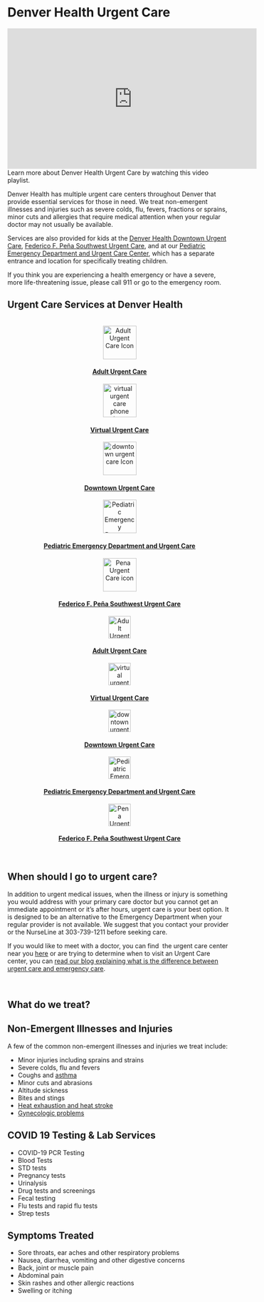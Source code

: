 
<h1>Denver Health Urgent Care</h1>

<!-- Video with caption & text wrap !-->
<div class="video-snippet right">
<div class="video-wr ">                                                <iframe width="560" height="315" src="https://www.youtube.com/embed/videoseries?list=PLCqXUBiFR_mTlPIgn5OVE1JFtF8fDrwJM" title="Denver Health Urgent Care playlist" frameborder="0" allow="accelerometer; autoplay; clipboard-write; encrypted-media; gyroscope; picture-in-picture"></iframe>                                            </div>
<div class=" caption">Learn more about Denver Health Urgent Care by watching this&nbsp;video playlist.</div>
</div>

<!-- Intro copy !-->
<p>Denver Health has multiple urgent care centers throughout Denver that provide essential services for those in need. We treat non-emergent illnesses and injuries such as severe colds, flu, fevers, fractions or sprains, minor cuts and allergies that require medical attention when your regular doctor may not usually be available.</p>

<p>Services are also provided for kids at the&nbsp;<a rel="noopener noreferrer" href="https://www.denverhealth.org/locations/denver/downtown-urgent-care-1545-california-st-denver-80202" target="_blank"><span style="text-decoration: underline;">Denver Health Downtown Urgent Care</span></a>, <a rel="noopener noreferrer" href="https://www.denverhealth.org/services/emergency-medicine/urgent-care/federico-f-pena-urgent-care" target="_blank"><span style="text-decoration: underline;">Federico F. Pe&ntilde;a Southwest Urgent Care</span></a>, and at our&nbsp;<a rel="noopener noreferrer" href="https://www.denverhealth.org/services/emergency-medicine/pediatric-emergency-urgent-care" target="_blank"><span style="text-decoration: underline;">Pediatric Emergency Department and Urgent Care Center</span></a>, which has a separate entrance and location for specifically treating children.&nbsp;</p>

<p>If you think you are experiencing a health emergency or have a severe, more life-threatening issue, please call 911 or go to the emergency room.</p>

<h2 style="text-align: left;">Urgent Care Services at Denver Health</h2>
<br />
<!-- Services icons - Desktop !-->
<!-- Dekstop - Row 1 !-->
<div class="row hidden-xs hidden-sm">
<div class="col-md-4 col-lg-4" style="text-align: center;"><a rel="noopener noreferrer" href="https://www.denverhealth.org/services/emergency-medicine/urgent-care/adult-urgent-care-center" target="_blank"><img alt="Adult Urgent Care Icon" src="https://www.denverhealth.org/services/emergency-medicine/-/-/media/images/logos/dmkt2211-93-urgentcarewebsiteicons-doc" style="height: 75px; width: 75px;" />
</a>
<h4><a rel="noopener noreferrer" href="https://www.denverhealth.org/services/emergency-medicine/urgent-care/adult-urgent-care-center" target="_blank"><span style="text-decoration: underline;">Adult Urgent Care</span></a></h4>
</div>
<div class="col-md-4 col-lg-4" style="text-align: center;"><a href="https://www.denverhealth.org/services/emergency-medicine/urgent-care/virtual-urgent-care" target="_blank"><img src="https://www.denverhealth.org/services/emergency-medicine/-/-/media/images/logos/icon-mobile-blue" alt="virtual urgent care phone icon" style="height: 75px; width: 75px;" /><br />
</a>
<h4><a rel="noopener noreferrer" href="https://www.denverhealth.org/services/emergency-medicine/urgent-care/virtual-urgent-care" target="_blank"><span style="text-decoration: underline;">Virtual Urgent Care</span></a></h4>
</div>
<div class="col-md-4 col-lg-4" style="text-align: center;"><a href="https://www.denverhealth.org/services/emergency-medicine/urgent-care/downtown-urgent-care" target="_blank"><img alt="downtown urgent care Icon" src="https://www.denverhealth.org/services/emergency-medicine/-/-/media/images/logos/dmkt2211-93-urgentcarewebsiteicons-ambulance" style="height: 75px; width: 75px;" /><br />
</a>
<h4><a rel="noopener noreferrer" href="https://www.denverhealth.org/services/emergency-medicine/urgent-care/downtown-urgent-care" target="_blank"><span style="text-decoration: underline;">Downtown Urgent Care</span></a></h4>
</div>
</div>

<!-- Dekstop - Row 2 !-->
<div class="row hidden-xs hidden-sm">
<div class="col-md-6 col-lg-6" style="text-align: center;"><a rel="noopener noreferrer" href="https://www.denverhealth.org/services/emergency-medicine/pediatric-emergency-urgent-care" target="_blank"><img alt="Pediatric Emergency Department and Urgent Care Icon" src="https://www.denverhealth.org/services/emergency-medicine/-/-/media/images/logos/dmkt2211-93-urgentcarewebsiteicons-family" style="height: 75px; width: 75px;" />
</a>
<h4><a rel="noopener noreferrer" href="https://www.denverhealth.org/services/emergency-medicine/pediatric-emergency-urgent-care" target="_blank"><span style="text-decoration: underline;">Pediatric Emergency Department and Urgent Care</span></a></h4>
</div>
<div class="col-md-6 col-lg-6" style="text-align: center;"><a rel="noopener noreferrer" href="https://www.denverhealth.org/services/emergency-medicine/urgent-care/federico-f-pena-urgent-care" target="_blank"><img alt="Pena Urgent Care icon" src="https://www.denverhealth.org/services/emergency-medicine/-/-/media/images/logos/dmkt2211-93-urgentcarewebsiteicons-hearthands" style="height: 75px; width: 75px;" />
</a>
<h4><a rel="noopener noreferrer" href="https://www.denverhealth.org/services/emergency-medicine/urgent-care/federico-f-pena-urgent-care" target="_blank"><span style="text-decoration: underline;">Federico F. Pe&ntilde;a Southwest Urgent Care</span></a></h4>
</div>
</div>

<!-- Services icons - Mobile !-->
<!-- Mobile - Row 1 !-->
<div class="row hidden-md hidden-lg">
<div class="col-xs-12 col-sm-12" style="text-align: center;"><a href="https://www.denverhealth.org/services/emergency-medicine/urgent-care/adult-urgent-care-center" target="_blank"><img src="https://www.denverhealth.org/services/emergency-medicine/-/-/media/images/logos/dmkt2211-93-urgentcarewebsiteicons-doc" alt="Adult Urgent Care icon (mobile)" style="height: 50px; width: 50px;" /><br />
</a>
<h4><a rel="noopener noreferrer" href="https://www.denverhealth.org/services/emergency-medicine/urgent-care/adult-urgent-care-center" target="_blank"><span style="text-decoration: underline;">Adult Urgent Care</span></a></h4>
</div>
<div class="col-xs-12 col-sm-12" style="text-align: center;"><a href="https://www.denverhealth.org/services/emergency-medicine/urgent-care/virtual-urgent-care" target="_blank"><img src="https://www.denverhealth.org/services/emergency-medicine/-/-/media/images/logos/icon-mobile-blue" alt="virtual urgent care phone icon (mobile)" style="height: 50px; width: 50px;" /><br />
</a>
<h4><a rel="noopener noreferrer" href="https://www.denverhealth.org/services/emergency-medicine/urgent-care/virtual-urgent-care" target="_blank"><span style="text-decoration: underline;">Virtual Urgent Care</span></a></h4>
</div>
<div class="col-xs-12 col-sm-12" style="text-align: center;"><a href="https://www.denverhealth.org/services/emergency-medicine/urgent-care/downtown-urgent-care" target="_blank"><img alt="downtown urgent care icon (mobile)" src="https://www.denverhealth.org/services/emergency-medicine/-/-/media/images/logos/dmkt2211-93-urgentcarewebsiteicons-ambulance" style="height: 50px; width: 50px;" /><br />
</a>
<h4><a rel="noopener noreferrer" href="https://www.denverhealth.org/services/emergency-medicine/urgent-care/downtown-urgent-care" target="_blank"><span style="text-decoration: underline;">Downtown Urgent Care</span></a></h4>
</div>
<div class="col-xs-12 col-sm-12" style="text-align: center;"><a rel="noopener noreferrer" href="https://www.denverhealth.org/services/emergency-medicine/pediatric-emergency-urgent-care" target="_blank"><img alt="Pediatric Emergency Department and Urgent Care icon (mobile)" src="https://www.denverhealth.org/services/emergency-medicine/-/-/media/images/logos/dmkt2211-93-urgentcarewebsiteicons-family" style="height: 50px; width: 50px;" />
</a>
<h4><a rel="noopener noreferrer" href="https://www.denverhealth.org/services/emergency-medicine/pediatric-emergency-urgent-care" target="_blank"><span style="text-decoration: underline;">Pediatric Emergency Department and Urgent Care</span></a></h4>
</div>
<div class="col-xs-12 col-sm-12" style="text-align: center;"><a href="https://www.denverhealth.org/services/emergency-medicine/urgent-care/federico-f-pena-urgent-care" target="_blank"><img src="https://www.denverhealth.org/services/emergency-medicine/-/-/media/images/logos/dmkt2211-93-urgentcarewebsiteicons-hearthands" alt="Pena Urgent Care icon (mobile)" style="height: 50px; width: 50px;" /><br />
</a>
<h4><a rel="noopener noreferrer" href="https://www.denverhealth.org/services/emergency-medicine/urgent-care/federico-f-pena-urgent-care" target="_blank"><span style="text-decoration: underline;">Federico F. Pe&ntilde;a Southwest Urgent Care</span></a></h4>
</div>
</div>


<br />

<h2>When should I go to urgent care?</h2>

<p>In addition to urgent medical issues, when the illness or injury is something you would address with your primary care doctor but you cannot get an immediate appointment or it&rsquo;s after hours, urgent care is your best option. It is designed to be an alternative to the Emergency Department when your regular provider is not available. We suggest that you contact your provider or the NurseLine at 303-739-1211 before seeking care.</p>

<p>If you would like to meet with a doctor, you can find&nbsp; the urgent care center near you <a rel="noopener noreferrer" href="https://www.denverhealth.org/services/emergency-medicine/urgent-care/locations" target="_blank"><span style="text-decoration: underline;">here</span></a>&nbsp;or are trying to determine when to visit an Urgent Care center, you can&nbsp;<a rel="noopener noreferrer" href="https://www.denverhealth.org/blog/2019/07/when-to-go-to-urgent-care-versus-the-emergency-room" target="_blank"><span style="text-decoration: underline;">read our blog explaining what is the difference between urgent care and emergency care</span></a>.&nbsp;</p>

<p>&nbsp;</p>

<div class="row hidden-md hidden-lg">
<div class="col-xs-12 col-sm-12" style="text-align: center;">
</div>
</div>

<h2>What do we treat?</h2>
<!-- Accordion section !-->
<!-- Item 1 !-->
<h2>Non-Emergent Illnesses and Injuries</h2>
<p>A few of the common non-emergent illnesses and injuries we treat include:</p>
<ul>
    <li>Minor injuries including sprains and strains&nbsp;</li>
    <li>Severe colds,&nbsp;flu&nbsp;and fevers</li>
    <li>Coughs and&nbsp;<a href="~/link.aspx?_id=3772753BB69F4C1E8BF0B70C7D2C06F8&amp;_z=z">asthma</a></li>
    <li>Minor cuts and abrasions</li>
    <li>Altitude sickness</li>
    <li>Bites and stings</li>
    <li><a href="~/link.aspx?_id=C181629B999D473CA56FB5E7B290AA1E&amp;_z=z">Heat exhaustion and heat stroke</a></li>
    <li><a href="~/link.aspx?_id=10DFCD59BCC2474A9BE30D7D92FC5C3E&amp;_z=z">Gynecologic problems</a>&nbsp;</li>
</ul>

<!-- Item 2 !-->
<h2>COVID 19 Testing & Lab Services</h2>
<ul>
    <li>COVID-19 PCR Testing</li>
    <li>Blood Tests</li>
    <li>STD tests</li>
    <li>Pregnancy tests</li>
    <li>Urinalysis</li>
    <li>Drug tests and screenings</li>
    <li>Fecal testing</li>
    <li>Flu tests and rapid flu tests</li>
    <li>Strep tests</li>
</ul>

<!-- Item 3 !-->
<h2>Symptoms Treated</h2>
<ul>
    <li>Sore throats, ear aches and other respiratory problems</li>
    <li>Nausea, diarrhea, vomiting and other digestive concerns</li>
    <li>Back, joint or muscle pain</li>
    <li>Abdominal pain</li>
    <li>Skin rashes and other allergic reactions</li>
    <li>Swelling or itching</li>
</ul>
